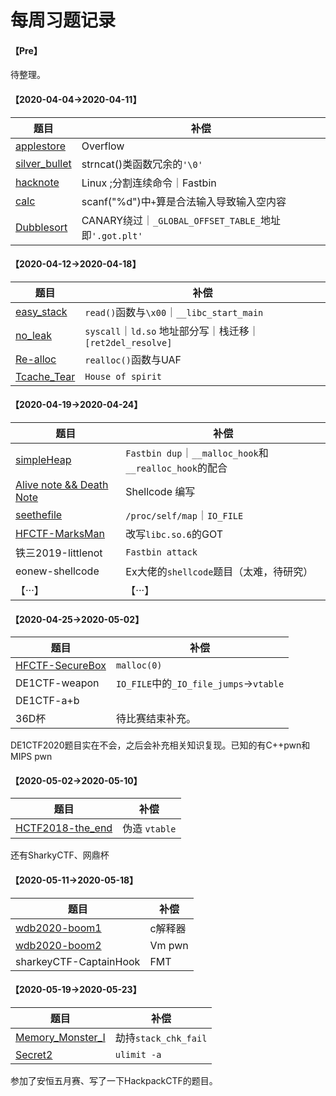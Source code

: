 # 每周习题记录

#### 【Pre】

待整理。

#### 【2020-04-04->2020-04-11】

| 题目                                                         | 补偿                                                  |
| ------------------------------------------------------------ | ----------------------------------------------------- |
| [applestore](./pwnable.tw-applestore.md)                     | Overflow                                              |
| [silver_bullet](./pwnable.tw-silver_bullet.md)               | strncat()类函数冗余的`'\0'`                           |
| [hacknote](./pwnable.tw-hacknote.md)                         | Linux ;分割连续命令｜Fastbin                          |
| [calc](./Pwnable.tw-calc.md)                                 | scanf("%d")中`+`算是合法输入导致输入空内容            |
| [Dubblesort](./pwnable.tw-dubblesort/pwnable.tw-dubblesort.md) | CANARY绕过｜`_GLOBAL_OFFSET_TABLE_`地址即`'.got.plt'` |

#### 【2020-04-12->2020-04-18】

| 题目                                                 | 补偿                                                       |
| ---------------------------------------------------- | ---------------------------------------------------------- |
| [easy_stack](./eonew-easy_stack/eonew-easy_stack.md) | `read()`函数与`\x00`｜`__libc_start_main`                  |
| [no_leak](./eonew-no_leak/eonew-no_leak.md)          | `syscall`｜`ld.so` 地址部分写｜栈迁移｜`[ret2del_resolve]` |
| [Re-alloc](./pwnable.tw-Re-alloc.md)                 | `realloc()`函数与UAF                                       |
| [Tcache_Tear](./pwnable.tw-Tcache-tear.md)           | `House of spirit`                                          |

#### 【2020-04-19->2020-04-24】

| 题目                                                         | 补偿                                                   |
| ------------------------------------------------------------ | ------------------------------------------------------ |
| [simpleHeap](./[V&N]simpleHeap.md)                           | `Fastbin dup`｜`__malloc_hook`和`__realloc_hook`的配合 |
| [Alive note && Death Note](./pwnable.tw-Alive_note&&Death_Note.md) | Shellcode 编写                                         |
| [seethefile](./pwnable.tw-seethefile.md)                     | `/proc/self/map`｜`IO_FILE`                            |
| [HFCTF-MarksMan](./HCTF/MarksMan/HCTF-MarksMan.md)           | 改写`libc.so.6`的GOT                                   |
| 铁三2019-littlenot                                           | `Fastbin attack`                                       |
| eonew-shellcode                                              | Ex大佬的`shellcode`题目（太难，待研究）                |
| 【···】                                                      | 【···】                                                |

#### 【2020-04-25->2020-05-02】

| 题目                                                   | 补偿                     |
| ------------------------------------------------------ | ------------------------ |
| [HFCTF-SecureBox](./HCTF/SecureBox/HFCTF-SecureBox.md) | `malloc(0)`|
| DE1CTF-weapon                                          | `IO_FILE`中的`_IO_file_jumps`->`vtable` |
| DE1CTF-a+b                                             |                          |
| 36D杯                                                  | 待比赛结束补充。         |

DE1CTF2020题目实在不会，之后会补充相关知识复现。已知的有C++pwn和MIPS pwn

#### 【2020-05-02->2020-05-10】

| 题目                                                         | 补偿          |
| ------------------------------------------------------------ | ------------- |
| [HCTF2018-the_end](https://ctf-wiki.github.io/ctf-wiki/pwn/linux/io_file/fake-vtable-exploit-zh/#2018-hctf-the_end) | 伪造 `vtable` |

还有SharkyCTF、网鼎杯

#### 【2020-05-11->2020-05-18】

| 题目                                         | 补偿    |
| -------------------------------------------- | ------- |
| [wdb2020-boom1](./网鼎杯2020/boom1/boom1.md) | c解释器 |
| [wdb2020-boom2](./网鼎杯2020/boom2/boom2.md) | Vm pwn  |
| sharkeyCTF-CaptainHook                       | FMT     |

#### 【2020-05-19->2020-05-23】

| 题目                                                         | 补偿                 |
| ------------------------------------------------------------ | -------------------- |
| [Memory_Monster_I](./DASCTF/Memory_Monster_I/Memory_Monster_I_II_III.md) | 劫持`stack_chk_fail` |
| [Secret2](./DASCTF/secret2/Secret2.md)                       | `ulimit -a`          |

参加了安恒五月赛、写了一下HackpackCTF的题目。

